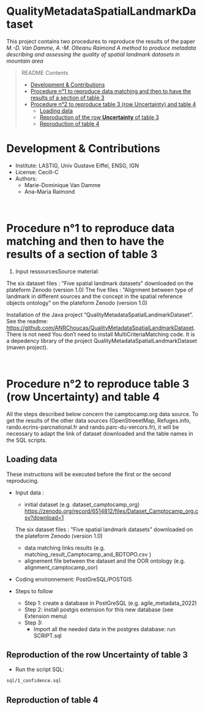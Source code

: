 # QualityMetadataSpatialLandmarkDataset

This project contains two procedures to reproduce the results of the paper *M.-D. Van Damme, A.-M. Olteanu Raimond A method to produce metadata describing 
and assessing the quality of spatial landmark datasets in mountain area*

<!-- Metadata describing and assessing the quality of spatial landmark datasets in mountain area. -->



> README Contents
> - [Development & Contributions](#Development-&-Contributions)
> - [Procedure n°1 to reproduce data matching and then to have the results of a section of table 3](#procedure-n1-to-reproduce-data-matching-and-then-to-have-the-results-of-a-section-of-table-3)
> - [Procedure n°2 to reproduce table 3 (row Uncertainty) and table 4 ](#procedure-n2-to-reproduce-table-3-row-uncertainty-and-table-4)
>     * [Loading data](#Loading-data)
>     * [Reproduction of the row **Uncertainty** of table 3](#reproduction-of-the-row-uncertainty-of-table-3)
>     * [Reproduction of table 4](#reproduction-of-table-4)

# Development & Contributions
* Institute: LASTIG, Univ Gustave Eiffel, ENSG, IGN
* License: Cecill-C
* Authors:
	- Marie-Dominique Van Damme
	- Ana-Maria Raimond

<br/>

# Procedure n°1 to reproduce data matching and then to have the results of a section of table 3

1. Input ressourcesSource material:

The six dataset files : "Five spatial landmark datasets" downloaded on the plateform Zenodo (version 1.0)
The five files : "Alignment between type of landmark in different sources and the concept in the spatial reference objects ontology" on the plateform Zenodo (version 1.0)

Installation of the Java project “QualityMetadataSpatialLandmarkDataset”. See the readme:
https://github.com/ANRChoucas/QualityMetadataSpatialLandmarkDataset. There is not need You don’t need to install MultiCriteriaMatching code. It is a depedency library of the project  QualityMetadataSpatialLandmarkDataset (maven project). 


<br/>

# Procedure n°2 to reproduce table 3 (row Uncertainty) and table 4 

All the steps described below concern the camptocamp.org data source. To get the results of the other data sources 
(OpenStreeetMap, Refuges.info, rando.ecrins-parcnational.fr and rando.parc-du-vercors.fr), it will be necessary 
to adapt the link of dataset downloaded and the table names in the SQL scripts. 


## Loading data

These instructions will be executed before the first or the second reproducing.

- Input data : 
	* initial dataset (e.g. dataset_camptocamp_org)
	https://zenodo.org/record/6514812/files/Dataset_Camptocamp_org.csv?download=1
	
	The six dataset files : "Five spatial landmark datasets" downloaded on the plateform Zenodo (version 1.0)
	
	* data matching links results (e.g. matching_result_Camptocamp_and_BDTOPO.csv )
	* alignement file between the dataset and the OOR ontology (e.g. alignment_camptocamp_oor)
- Coding environnement: PostGreSQL/POSTGIS
- Steps to follow
	* Step 1: create a database in PostGreSQL (e.g. agile_metadata_2022)
	* Step 2: install postgis extension for this new database (see Extension menu)
	* Step 3: 
		- Import all the needed data in the postgres database: run SCRIPT.sql
		

## Reproduction of the row **Uncertainty** of table 3


- Run the script SQL:

```sh
sql/1_confidence.sql
```





## Reproduction of table 4
